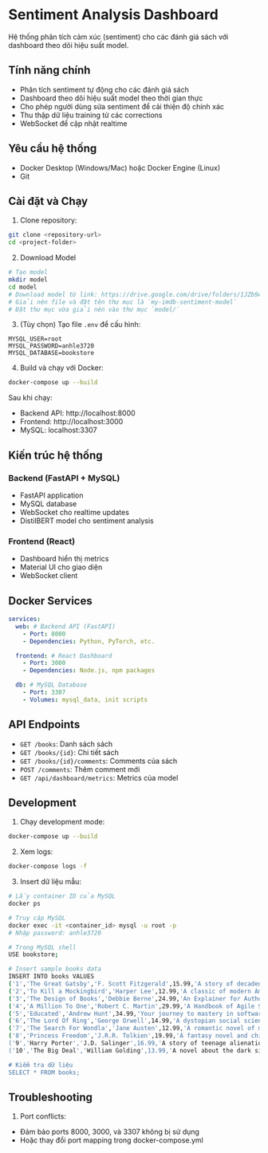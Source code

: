 # Sentiment Analysis Dashboard

Hệ thống phân tích cảm xúc (sentiment) cho các đánh giá sách với dashboard theo dõi hiệu suất model.

## Tính năng chính

- Phân tích sentiment tự động cho các đánh giá sách
- Dashboard theo dõi hiệu suất model theo thời gian thực
- Cho phép người dùng sửa sentiment để cải thiện độ chính xác
- Thu thập dữ liệu training từ các corrections
- WebSocket để cập nhật realtime

## Yêu cầu hệ thống

- Docker Desktop (Windows/Mac) hoặc Docker Engine (Linux)
- Git

## Cài đặt và Chạy

1. Clone repository:

```bash
git clone <repository-url>
cd <project-folder>
```

2. Download Model

```bash
# Tạo model
mkdir model
cd model
# Download model từ link: https://drive.google.com/drive/folders/1JZb9AWXe_6KxRMv-arAe8zBl1IVKrLDa?usp=sharing
# Giải nén file và đặt tên thư mục là `my-imdb-sentiment-model`
# Đặt thư mục vừa giải nén vào thư mục `model/`
```

3. (Tùy chọn) Tạo file `.env` để cấu hình:

```env
MYSQL_USER=root
MYSQL_PASSWORD=anhle3720
MYSQL_DATABASE=bookstore
```

4. Build và chạy với Docker:

```bash
docker-compose up --build
```

Sau khi chạy:

- Backend API: http://localhost:8000
- Frontend: http://localhost:3000
- MySQL: localhost:3307

## Kiến trúc hệ thống

### Backend (FastAPI + MySQL)

- FastAPI application
- MySQL database
- WebSocket cho realtime updates
- DistilBERT model cho sentiment analysis

### Frontend (React)

- Dashboard hiển thị metrics
- Material UI cho giao diện
- WebSocket client

## Docker Services

```yaml
services:
  web: # Backend API (FastAPI)
    - Port: 8000
    - Dependencies: Python, PyTorch, etc.

  frontend: # React Dashboard
    - Port: 3000
    - Dependencies: Node.js, npm packages

  db: # MySQL Database
    - Port: 3307
    - Volumes: mysql_data, init scripts
```

## API Endpoints

- `GET /books`: Danh sách sách
- `GET /books/{id}`: Chi tiết sách
- `GET /books/{id}/comments`: Comments của sách
- `POST /comments`: Thêm comment mới
- `GET /api/dashboard/metrics`: Metrics của model

## Development

1. Chạy development mode:

```bash
docker-compose up --build
```

2. Xem logs:

```bash
docker-compose logs -f
```

3. Insert dữ liệu mẫu:

```bash
# Lấy container ID của MySQL
docker ps

# Truy cập MySQL
docker exec -it <container_id> mysql -u root -p
# Nhập password: anhle3720

# Trong MySQL shell
USE bookstore;

# Insert sample books data
INSERT INTO books VALUES
('1','The Great Gatsby','F. Scott Fitzgerald',15.99,'A story of decadence and excess...','/static/book_covers/book_1.png'),
('2','To Kill a Mockingbird','Harper Lee',12.99,'A classic of modern American literature...','/static/book_covers/book_2.png'),
('3','The Design of Books','Debbie Berne',24.99,'An Explainer for Authors, Editors, Agents, and Other Curious Readers','/static/book_covers/book_3.png'),
('4','A Million To One','Robert C. Martin',29.99,'A Handbook of Agile Software Craftsmanship','/static/book_covers/book_4.png'),
('5','Educated','Andrew Hunt',34.99,'Your journey to mastery in software development','/static/book_covers/book_5.png'),
('6','The Lord Of Ring','George Orwell',14.99,'A dystopian social science fiction novel','/static/book_covers/book_6.png'),
('7','The Search For Wondla','Jane Austen',12.99,'A romantic novel of manners','/static/book_covers/book_7.png'),
('8','Princess Freedom','J.R.R. Tolkien',19.99,'A fantasy novel and children\'s book','/static/book_covers/book_8.png'),
('9','Harry Porter','J.D. Salinger',16.99,'A story of teenage alienation and loss of innocence','/static/book_covers/book_9.png'),
('10','The Big Deal','William Golding',13.99,'A novel about the dark side of human nature','/static/book_covers/book_10.png');

# Kiểm tra dữ liệu
SELECT * FROM books;
```

## Troubleshooting

1. Port conflicts:

- Đảm bảo ports 8000, 3000, và 3307 không bị sử dụng
- Hoặc thay đổi port mapping trong docker-compose.yml
